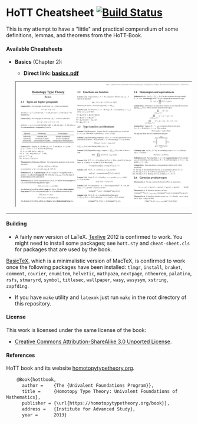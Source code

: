 # HoTT Cheatsheet [![Build Status](https://travis-ci.org/jonaprieto/hott-cheatsheet.svg?branch=master)](https://travis-ci.org/jonaprieto/hott-cheatsheet)

This is my attempt to have a "little" and practical compendium of some
definitions, lemmas, and theorems from the HoTT-Book.

#### Available Cheatsheets

- **Basics** (Chapter 2):
  - **Direct link: [basics.pdf](https://github.com/jonaprieto/hott-cheatsheet/releases/download/v0.1.0/basics.pdf)**

  ![](assets/basics-preview.png)

-----------------------------------------------------------------------------

#### Building

- A fairly new version of LaTeX.
[Texlive](http://www.tug.org/texlive/) 2012 is confirmed to work. You might need
to install some packages; see `hott.sty` and `cheat-sheet.cls` for packages that are used by the book.

[BasicTeX](http://www.tug.org/mactex/morepackages.html), which is a minimalistic
version of MacTeX, is confirmed to work once the following packages have been
installed: `tlmgr`, `install`, `braket`, `comment`, `courier`, `enumitem`,
`helvetic`, `mathpazo`, `nextpage`, `ntheorem`, `palatino`, `rsfs`, `stmaryrd`,
`symbol`, `titlesec`, `wallpaper`, `wasy`, `wasysym`, `xstring`, `zapfding`.

- If you have `make` utility and `latexmk` just
run `make` in the root directory of this repository.


#### License

This work is licensed under the same license of the book:

- [Creative Commons Attribution-ShareAlike 3.0 Unported License](http://creativecommons.org/licenses/by-sa/3.0/).

#### References

HoTT book and its website
[homotopytypetheory.org](https://homotopytypetheory.org/book/).

```
    @Book{hottbook,
      author =    {The {Univalent Foundations Program}},
      title =     {Homotopy Type Theory: Univalent Foundations of Mathematics},
      publisher = {\url{https://homotopytypetheory.org/book}},
      address =   {Institute for Advanced Study},
      year =      2013}
```
